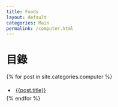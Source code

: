 ```yaml
---
title: Foods
layout: default
categories: Main
permalink: /computer.html
---
```


# 目錄

<html>


{% for post in site.categories.computer %}   
    <li style="padding: 5px;"><a href="{{post.url | prepend:site.baseurl}}">{{post.title}}</a> </li>
{% endfor %}
</html>